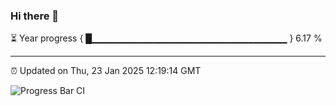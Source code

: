 ### Hi there 👋

⏳ Year progress { █▁▁▁▁▁▁▁▁▁▁▁▁▁▁▁▁▁▁▁▁▁▁▁▁▁▁▁▁▁ } 6.17 %

---

⏰ Updated on Thu, 23 Jan 2025 12:19:14 GMT

![Progress Bar CI](https://github.com/Shyam-Makwana/GitHub-Actions-Demo/workflows/Progress%20Bar%20CI/badge.svg)
